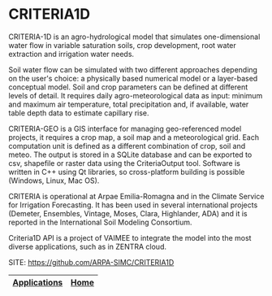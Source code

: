 # CRITERIA1D

 CRITERIA-1D is an agro-hydrological model that simulates one-dimensional 
 water flow in variable saturation soils, crop development, root water 
 extraction and irrigation water needs.
 
 Soil water flow can be simulated with two different approaches depending 
 on the user's choice: a physically based numerical model or a layer-based 
 conceptual model. Soil and crop parameters can be defined at different 
 levels of detail. It requires daily agro-meteorological data as input: 
 minimum and maximum air temperature, total precipitation and, if available,
 water table depth data to estimate capillary rise.
 
 CRITERIA-GEO is a GIS interface for managing geo-referenced model projects,
 it requires a crop map, a soil map and a meteorological grid. Each 
 computation unit is defined as a different combination of crop, soil and 
 meteo. The output is stored in a SQLite database and can be exported to csv,
 shapefile or raster data using the CriteriaOutput tool. Software is written 
 in C++ using Qt libraries, so cross-platform building is possible (Windows, 
 Linux, Mac OS).
 
 CRITERIA is operational at Arpae Emilia-Romagna and in the Climate Service 
 for Irrigation Forecasting. It has been used in several international 
 projects (Demeter, Ensembles, Vintage, Moses, Clara, Highlander, ADA) and 
 it is reported in the International Soil Modeling Consortium.
 
 Criteria1D API is a project of VAIMEE to integrate the model into the most 
 diverse applications, such as in ZENTRA cloud.

 SITE: https://github.com/ARPA-SIMC/CRITERIA1D

 | [Applications](https://portable-linux-apps.github.io/apps.html) | [Home](https://portable-linux-apps.github.io)
 | --- | --- |

